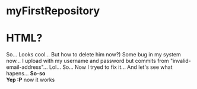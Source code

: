 # myFirstRepository
<h1>HTML?</h1>
So... Looks cool... But how to delete him now?)
Some bug in my system now... I upload with my username and password but commits from "invalid-email-address"... Lol...
So... Now I tryed to fix it... And let's see what hapens...
<b>So-so</b>
<br>
<b>Yep :P</b> now it works